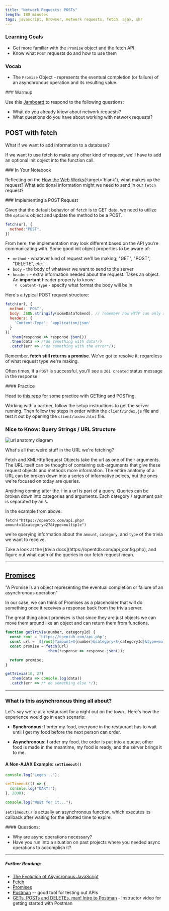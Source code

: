 ```yaml
---
title: "Network Requests: POSTs"
length: 180 minutes
tags: javascript, browser, network requests, fetch, ajax, xhr
---
```


### Learning Goals

* Get more familiar with the `Promise` object and the fetch API
* Know what `POST` requests do and how to use them

### Vocab

* The `Promise` Object - represents the eventual completion (or failure) of an asynchronous operation and its resulting value.

<section class="call-to-action">
### Warmup

Use this [Jamboard](https://jamboard.google.com/d/1IXwzq1MCdYOhSqYXxHdWcjMT4DphjanOrT8a6l00Tc0/viewer?f=0) to respond to the following questions:

- What do you already know about network requests?
- What questions do you have about working with network requests?
</section>


## POST with fetch

What if we want to add information to a database?

If we want to use fetch to make any other kind of request, we'll have to add an optional init object into the function call.

<section class="call-to-action">
### In Your Notebook

Reflecting on the [How the Web Works](https://frontend.turing.io/lessons/module-2/how-the-web-works.html){:target='blank'}, what makes up the request?  What additional information might we need to send in our `fetch` request?
</section>

<section class="answer">
### Implementing a POST Request  

Given that the default behavior of `fetch` is to GET data, we need to utilize the `options` object and update the method to be a POST.

```js
fetch(url, {
  method:"POST",
})
```

From here, the implementation may look different based on the API you're communicating with. Some good init object properties to be aware of:

* `method` - whatever kind of request we'll be making; "GET", "POST", "DELETE", etc...
* `body` - the body of whatever we want to send to the server
* `headers` - extra information needed about the request. Takes an object. An **important** header property to know:
  * `Content-Type` - specify what format the body will be in

Here's a typical POST request structure:

```js
fetch(url, {
  method: 'POST',
  body: JSON.stringify(someDataToSend), // remember how HTTP can only send and receive strings, just like localStorage?
  headers: {
  	'Content-Type': 'application/json'
  }
})
  .then(response => response.json())
  .then(data => /*do something with data*/)
  .catch(err => /*do something with the error*/);
```

Remember, **fetch still returns a promise**. We've got to resolve it, regardless of what request type we're making.

Often times, if a `POST` is successful, you'll see a `201 created` status message in the response
</section>

<section class="call-to-action">
#### Practice

Head to <a href="https://github.com/turingschool-examples/fe2-fetch-practice" target="\__blank">this repo</a> for some practice with GETting and POSTing.

Working with a partner, follow the setup instructions to get the server running.  Then follow the steps in order within the `client/index.js` file and test it out by opening the `client/index.html` file.
</section>

### Nice to Know: Query Strings / URL Structure

![url anatomy diagram](https://sitechecker.pro/wp-content/uploads/2017/12/url-structure.jpg)

What's all that weird stuff in the URL we're fetching?

Fetch and XMLHttpRequest Objects take the url as one of their arguments. The URL itself can be thought of containing sub-arguments that give these request objects and methods more information. The entire anatomy of a URL can be broken down into a series of informative peices, but the ones we're focused on today are queries.

Anything coming after the `?` in a url is part of a query. Queries can be broken down into categories and arguments. Each category / argument pair is separated by an `&`.

 In the example from above:
```
fetch("https://opentdb.com/api.php?amount=1&category=27&type=multiple")
```
we're querying information about the `amount`, `category`, and `type` of the trivia we want to receive.

<section class="call-to-action">
Take a look at the [trivia docs](https://opentdb.com/api_config.php), and figure out what each of the queries in our fetch request mean.
</section>

---

## [Promises](https://developer.mozilla.org/en-US/docs/Web/JavaScript/Guide/Using_promises)

"A Promise is an object representing the eventual completion or failure of an asynchronous operation"

In our case, we can think of Promises as a placeholder that will do something once it receives a response back from the trivia server.

The great thing about promises is that since they are just objects we can move them around like an object and can return them from functions.

```js
function getTrivia(number, categoryId) {
  const root = 'https://opentdb.com/api.php';
  const url = `${root}?amount=${number}&category=${categoryId}&type=multiple`;
  const promise = fetch(url)
                  .then(response => response.json());

  return promise;
}

getTrivia(10, 27)
  .then(data => console.log(data))
  .catch(err => /* do something else */);
```
---

### What is this asynchronous thing all about?

Let's say we're at a restaurant for a night out on the town...Here's how the experience would go in each scenario:

* **Synchronous:** I order my food, everyone in the restaurant has to wait until I get my food before the next person can order.

* **Asynchronous:** I order my food, the order is put into a queue, other food is made in the meantime, my food is ready, and the server brings it to me.


#### A Non-AJAX Example: `setTimeout()`

```js
console.log("Legen...");

setTimeout(() => {
  console.log("DARY!");
}, 2000);

console.log("Wait for it...");
```

`setTimeout()` is actually an asynchronous function, which executes its callback after waiting for the allotted time to expire.

<section class="call-to-action">
#### Questions:

* Why are async operations necessary?
* Have you run into a situation on past projects where you needed async operations to accomplish it?
</section>

---

##### Further Reading:

* [The Evolution of Asyncronous JavaScript](https://blog.risingstack.com/asynchronous-javascript/)
* [Fetch](https://developer.mozilla.org/en-US/docs/Web/API/Fetch_API)
* [Promises](https://developer.mozilla.org/en-US/docs/Web/JavaScript/Reference/Global_Objects/Promise)
* [Postman](https://www.postman.com/downloads/) -- good tool for testing out APIs
* [GETs, POSTs and DELETEs, man! Intro to Postman](https://www.youtube.com/watch?v=MRw07FQRscI) - Instructor video for getting started with Postman
